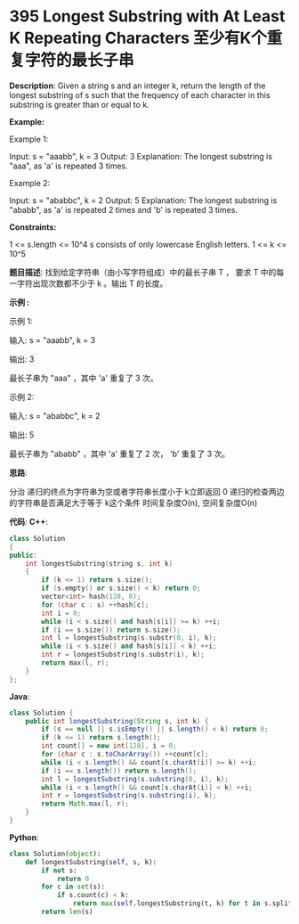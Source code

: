 # 395 Longest Substring with At Least K Repeating Characters 至少有K个重复字符的最长子串

__Description__:
Given a string s and an integer k, return the length of the longest substring of s such that the frequency of each character in this substring is greater than or equal to k.

__Example:__

Example 1:

Input: s = "aaabb", k = 3
Output: 3
Explanation: The longest substring is "aaa", as 'a' is repeated 3 times.

Example 2:

Input: s = "ababbc", k = 2
Output: 5
Explanation: The longest substring is "ababb", as 'a' is repeated 2 times and 'b' is repeated 3 times.

__Constraints:__

1 <= s.length <= 10^4
s consists of only lowercase English letters.
1 <= k <= 10^5

__题目描述__:
找到给定字符串（由小写字符组成）中的最长子串 T ， 要求 T 中的每一字符出现次数都不少于 k 。输出 T 的长度。

__示例 :__

示例 1:

输入:
s = "aaabb", k = 3

输出:
3

最长子串为 "aaa" ，其中 'a' 重复了 3 次。

示例 2:

输入:
s = "ababbc", k = 2

输出:
5

最长子串为 "ababb" ，其中 'a' 重复了 2 次， 'b' 重复了 3 次。

__思路__:

分治
递归的终点为字符串为空或者字符串长度小于 k立即返回 0
递归的检查两边的字符串是否满足大于等于 k这个条件
时间复杂度O(n), 空间复杂度O(n)

__代码__:
__C++__:

```C++
class Solution 
{
public:
    int longestSubstring(string s, int k) 
    {
        if (k <= 1) return s.size();
        if (s.empty() or s.size() < k) return 0;
        vector<int> hash(128, 0);
        for (char c : s) ++hash[c];
        int i = 0;
        while (i < s.size() and hash[s[i]] >= k) ++i;
        if (i == s.size()) return s.size();
        int l = longestSubstring(s.substr(0, i), k);
        while (i < s.size() and hash[s[i]] < k) ++i;
        int r = longestSubstring(s.substr(i), k);
        return max(l, r);
    }
};
```

__Java__:

```Java
class Solution {
    public int longestSubstring(String s, int k) {
        if (s == null || s.isEmpty() || s.length() < k) return 0;
        if (k <= 1) return s.length();
        int count[] = new int[128], i = 0;
        for (char c : s.toCharArray()) ++count[c];
        while (i < s.length() && count[s.charAt(i)] >= k) ++i;
        if (i == s.length()) return s.length();
        int l = longestSubstring(s.substring(0, i), k);
        while (i < s.length() && count[s.charAt(i)] < k) ++i;
        int r = longestSubstring(s.substring(i), k);
        return Math.max(l, r);
    }
}
```

__Python__:

```Python
class Solution(object):
    def longestSubstring(self, s, k):
        if not s:
            return 0
        for c in set(s):
            if s.count(c) < k:
                return max(self.longestSubstring(t, k) for t in s.split(c))
        return len(s)
```
